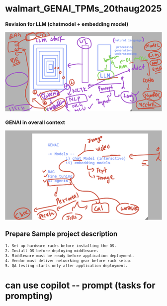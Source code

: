 # walmart_GENAI_TPMs_20thaug2025

### Revision for LLM (chatmodel + embedding model)

<img src="rev1.png">

### GENAI in overall context 

<img src="app1.png">

## Prepare Sample project description 

```
1. Set up hardware racks before installing the OS.
2. Install OS before deploying middleware.
3. Middleware must be ready before application deployment.
4. Vendor must deliver networking gear before rack setup.
5. QA testing starts only after application deployment.

```

# can use copilot -- prompt  (tasks for prompting)